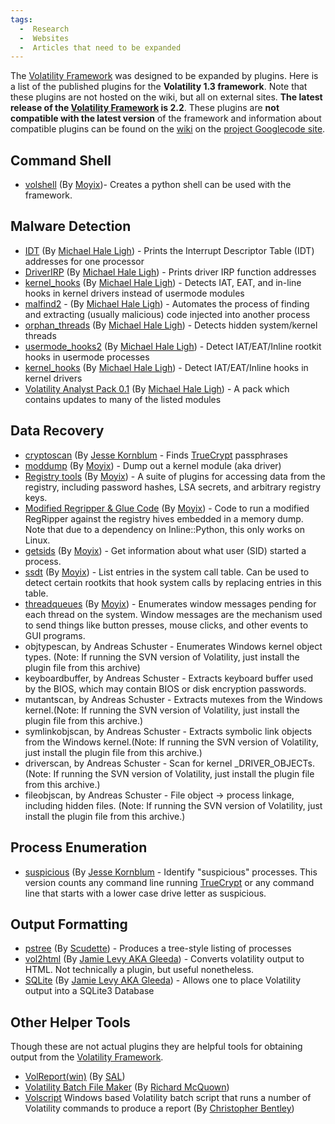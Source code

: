 ```yaml
---
tags:
  -  Research
  -  Websites
  -  Articles that need to be expanded
---
```

The [Volatility Framework](volatility_framework.md) was designed
to be expanded by plugins. Here is a list of the published plugins for
the **Volatility 1.3 framework**. Note that these plugins are not hosted
on the wiki, but all on external sites. **The latest release of the
[Volatility Framework](volatility_framework.md) is 2.2**. These
plugins are **not compatible with the latest version** of the framework
and information about compatible plugins can be found on the
[wiki](https://code.google.com/archive/p/volatility/wiki/VolatilityIntroduction?tm=6)
on the [project Googlecode site](https://code.google.com/archive/p/volatility).

## Command Shell

- [volshell](https://moyix.blogspot.com/2008/08/indroducing-volshell.html)
  (By
  [Moyix](https://moyix.blogspot.com/2008/08/indroducing-volshell.html))-
  Creates a python shell can be used with the framework.

## Malware Detection

- [IDT](http://mhl-malware-scripts.googlecode.com/files/idt.py) (By
  [Michael Hale
  Ligh](http://mnin.blogspot.com/2009/07/new-and-updated-volatility-plug-ins.html)) -
  Prints the Interrupt Descriptor Table (IDT) addresses for one
  processor
- [DriverIRP](http://mhl-malware-scripts.googlecode.com/files/driverirp.py)
  (By [Michael Hale
  Ligh](http://mnin.blogspot.com/2009/07/new-and-updated-volatility-plug-ins.html)) -
  Prints driver IRP function addresses
- [kernel_hooks](http://mhl-malware-scripts.googlecode.com/files/kernel_hooks.py)
  (By [Michael Hale
  Ligh](http://mnin.blogspot.com/2009/07/new-and-updated-volatility-plug-ins.html)) -
  Detects IAT, EAT, and in-line hooks in kernel drivers instead of
  usermode modules
- [malfind2](http://mhl-malware-scripts.googlecode.com/files/malfind2.py) -
  (By [Michael Hale
  Ligh](http://mnin.blogspot.com/2009/07/new-and-updated-volatility-plug-ins.html)) -
  Automates the process of finding and extracting (usually malicious)
  code injected into another process
- [orphan_threads](http://mhl-malware-scripts.googlecode.com/files/orphan_threads.py)
  (By [Michael Hale
  Ligh](http://mnin.blogspot.com/2009/07/new-and-updated-volatility-plug-ins.html)) -
  Detects hidden system/kernel threads
- [usermode_hooks2](http://mhl-malware-scripts.googlecode.com/files/usermode_hooks2.py)
  (By [Michael Hale
  Ligh](http://mnin.blogspot.com/2009/07/new-and-updated-volatility-plug-ins.html)) -
  Detect IAT/EAT/Inline rootkit hooks in usermode processes
- [kernel_hooks](http://mhl-malware-scripts.googlecode.com/files/kernel_hooks.py)
  (By [Michael Hale
  Ligh](http://mnin.blogspot.com/2009/07/new-and-updated-volatility-plug-ins.html)) -
  Detect IAT/EAT/Inline hooks in kernel drivers
- [Volatility Analyst Pack
  0.1](http://mhl-malware-scripts.googlecode.com/files/vap-0.1.zip) (By
  [Michael Hale
  Ligh](http://mnin.blogspot.com/2009/12/new-and-updated-volatility-plug-ins.html)) -
  A pack which contains updates to many of the listed modules

## Data Recovery

- [cryptoscan](http://jessekornblum.com/tools/volatility/cryptoscan.py)
  (By [Jesse Kornblum](jesse_kornblum.md) - Finds
  [TrueCrypt](truecrypt.md) passphrases
- [moddump](https://moyix.blogspot.com/2008/10/plugin-post-moddump.html)
  (By
  [Moyix](https://moyix.blogspot.com/2008/10/plugin-post-moddump.html)) -
  Dump out a kernel module (aka driver)
- [Registry
  tools](https://sites.cc.gatech.edu/~brendan/volatility/dl/volreg-0.6.tar.gz)
  (By
  [Moyix](https://moyix.blogspot.com/2009/01/memory-registry-tools.html)) -
  A suite of plugins for accessing data from the registry, including
  password hashes, LSA secrets, and arbitrary registry keys.
- [Modified Regripper & Glue
  Code](https://sites.cc.gatech.edu/~brendan/volatility/dl/volrip-0.1.tar.gz)
  (By
  [Moyix](https://moyix.blogspot.com/2009/03/regripper-and-volatility-prototype.html)) -
  Code to run a modified RegRipper against the registry hives embedded
  in a memory dump. Note that due to a dependency on Inline::Python,
  this only works on Linux.
- [getsids](https://moyix.blogspot.com/2008/08/linking-processes-to-users.html)
  (By
  [Moyix](https://moyix.blogspot.com/2008/08/linking-processes-to-users.html)) -
  Get information about what user (SID) started a process.
- [ssdt](https://moyix.blogspot.com/2008/08/auditing-system-call-table.html)
  (By
  [Moyix](https://moyix.blogspot.com/2008/08/auditing-system-call-table.html)) -
  List entries in the system call table. Can be used to detect certain
  rootkits that hook system calls by replacing entries in this table.
- [threadqueues](http://kurtz.cs.wesleyan.edu/%7Ebdolangavitt/memory/threadqueues.py)
  (By
  [Moyix](https://moyix.blogspot.com/2008/09/window-messages-as-forensic-resource.html)) -
  Enumerates window messages pending for each thread on the system.
  Window messages are the mechanism used to send things like button
  presses, mouse clicks, and other events to GUI programs.
- objtypescan, by Andreas Schuster -
  Enumerates Windows kernel object types. (Note: If running the SVN
  version of Volatility, just install the plugin file from this archive)
- keyboardbuffer, by Andreas Schuster -
  Extracts keyboard buffer used by the BIOS, which may contain BIOS or
  disk encryption passwords.
- mutantscan, by Andreas Schuster -
  Extracts mutexes from the Windows kernel.(Note: If running the SVN
  version of Volatility, just install the plugin file from this
  archive.)
- symlinkobjscan, by Andreas Schuster -
  Extracts symbolic link objects from the Windows kernel.(Note: If
  running the SVN version of Volatility, just install the plugin file
  from this archive.)
- driverscan, by Andreas Schuster -
  Scan for kernel _DRIVER_OBJECTs. (Note: If running the SVN version of
  Volatility, just install the plugin file from this archive.)
- fileobjscan, by Andreas Schuster -
  File object -\> process linkage, including hidden files. (Note: If
  running the SVN version of Volatility, just install the plugin file
  from this archive.)

## Process Enumeration

- [suspicious](http://jessekornblum.com/tools/volatility/suspicious.py)
  (By [Jesse Kornblum](jesse_kornblum.md) - Identify
  "suspicious" processes. This version counts any command line running
  [TrueCrypt](truecrypt.md) or any command line that starts with
  a lower case drive letter as suspicious.

## Output Formatting

- [pstree](http://scudette.blogspot.com/2008/10/pstree-volatility-plugin.html)
  (By
  [Scudette](http://scudette.blogspot.com/2008/10/pstree-volatility-plugin.html)) -
  Produces a tree-style listing of processes
- [vol2html](http://gleeda.blogspot.com/2009/03/briefly-vol2html-update.html)
  (By [Jamie Levy AKA
  Gleeda](http://gleeda.blogspot.com/2008/11/vol2html-perl-script.html)) -
  Converts volatility output to HTML. Not technically a plugin, but
  useful nonetheless.
- [SQLite](http://jls-scripts.googlecode.com/files/vol_sql-0.2.tgz) (By
  [Jamie Levy AKA
  Gleeda](http://gleeda.blogspot.com/2010/01/volatilitys-output-rendering-functions.html)) -
  Allows one to place Volatility output into a SQLite3 Database

## Other Helper Tools

Though these are not actual plugins they are helpful tools for obtaining
output from the [Volatility Framework](volatility_framework.md).

- [VolReport(win)](http://volatility.googlecode.com/files/vol-Report%28win%29.zip)
  (By
  [SAL](http://volatility.googlecode.com/files/VolReport%28win%29_%20Simple%20Aggregation%20for%20Volatility%20Output.pdf))
- [Volatility Batch File
  Maker](http://forensiczone.blogspot.com/2009/10/volatility-batch-file-maker.html)
  (By [Richard
  McQuown](http://forensiczone.blogspot.com/2009/10/walk-through-volatility-batch-file.html))
- [Volscript](https://docs.google.com/leaf?id=0Bz2rZ4S-yK8AZDYzNDU3ZjktYTBhMS00NGQ3LTg2MGItYWM2YTFjYWE3YmQ3&sort=name&layout=list&num=50)
  Windows based Volatility batch script that runs a number of Volatility
  commands to produce a report (By [Christopher
  Bentley](http://active-security.blogspot.com/2011/05/volatility-script-for-windows.html))

